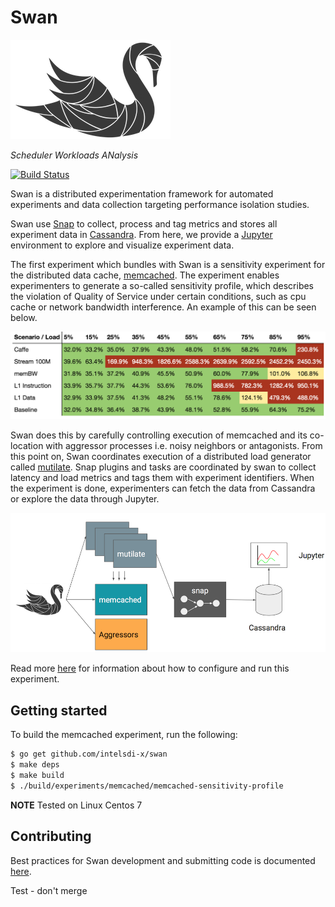# Swan

![Swan diagram](docs/swan-logo.png)

_Scheduler Workloads ANalysis_

[![Build Status](https://travis-ci.com/intelsdi-x/swan.svg?token=EuvqyXrzZzZgasmsv6hn&branch=master)](https://travis-ci.com/intelsdi-x/swan)

Swan is a distributed experimentation framework for automated experiments and data collection targeting performance isolation studies.

Swan use [Snap](https://github.com/intelsdi-x/snap) to collect, process and tag metrics and stores all experiment data in [Cassandra](http://cassandra.apache.org/).
From here, we provide a [Jupyter](http://jupyter.org/) environment to explore and visualize experiment data.

The first experiment which bundles with Swan is a sensitivity experiment for the distributed
data cache, [memcached](https://memcached.org/). The experiment enables experimenters to generate
a so-called sensitivity profile, which describes the violation of Quality of Service under certain
conditions, such as cpu cache or network bandwidth interference. An example of this can be seen below.

![Sensitivity profile](docs/sensitivity-profile.png)

Swan does this by carefully controlling execution of memcached and its co-location with aggressor
processes i.e. noisy neighbors or antagonists. From this point on, Swan coordinates execution of
a distributed load generator called [mutilate](https://github.com/leverich/mutilate).
Snap plugins and tasks are coordinated by swan to collect latency and load metrics and tags them
with experiment identifiers. When the experiment is done, experimenters can fetch the data from
Cassandra or explore the data through Jupyter.

![Swan diagram](docs/swan.png)

Read more [here](experiments/memcached-sensitivity-profile/README.md) for information about how to configure and run this experiment.

## Getting started

To build the memcached experiment, run the following:

```bash
$ go get github.com/intelsdi-x/swan
$ make deps
$ make build
$ ./build/experiments/memcached/memcached-sensitivity-profile
```

**NOTE** Tested on Linux Centos 7

## Contributing

Best practices for Swan development and submitting code is documented [here](docs/development.md).

Test - don't merge
